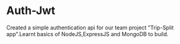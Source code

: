 # Auth-Jwt
Created a simple authentication api for our team project "Trip-Split app".Learnt basics of NodeJS,ExpressJS and MongoDB to build.
